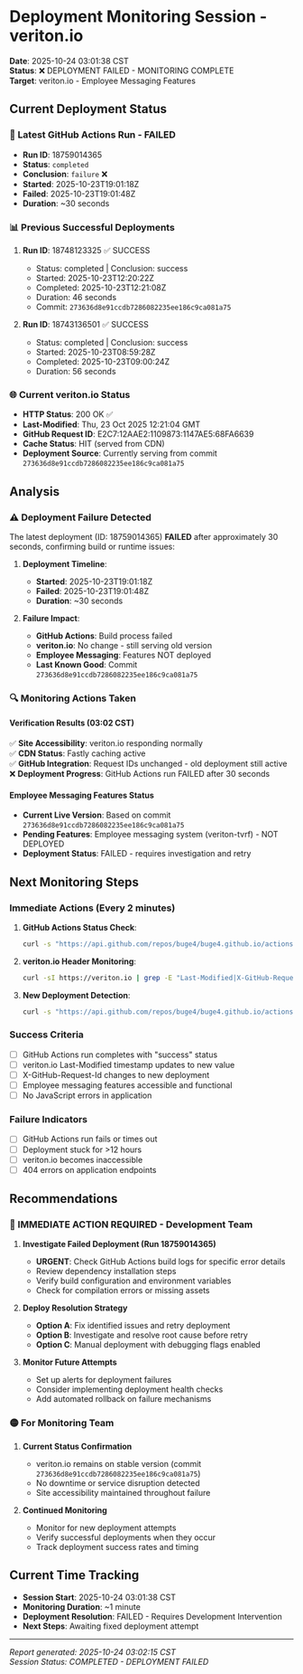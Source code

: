 # Deployment Monitoring Session - veriton.io
**Date**: 2025-10-24 03:01:38 CST  
**Status**: ❌ DEPLOYMENT FAILED - MONITORING COMPLETE  
**Target**: veriton.io - Employee Messaging Features  

## Current Deployment Status

### 🚀 Latest GitHub Actions Run - FAILED
- **Run ID**: 18759014365
- **Status**: `completed` 
- **Conclusion**: `failure` ❌
- **Started**: 2025-10-23T19:01:18Z
- **Failed**: 2025-10-23T19:01:48Z
- **Duration**: ~30 seconds

### 📊 Previous Successful Deployments
1. **Run ID**: 18748123325 ✅ SUCCESS
   - Status: completed | Conclusion: success
   - Started: 2025-10-23T12:20:22Z
   - Completed: 2025-10-23T12:21:08Z
   - Duration: 46 seconds
   - Commit: `273636d8e91ccdb7286082235ee186c9ca081a75`

2. **Run ID**: 18743136501 ✅ SUCCESS
   - Status: completed | Conclusion: success
   - Started: 2025-10-23T08:59:28Z
   - Completed: 2025-10-23T09:00:24Z
   - Duration: 56 seconds

### 🌐 Current veriton.io Status
- **HTTP Status**: 200 OK ✅
- **Last-Modified**: Thu, 23 Oct 2025 12:21:04 GMT
- **GitHub Request ID**: E2C7:12AAE2:1109873:1147AE5:68FA6639
- **Cache Status**: HIT (served from CDN)
- **Deployment Source**: Currently serving from commit `273636d8e91ccdb7286082235ee186c9ca081a75`

## Analysis

### ⚠️ Deployment Failure Detected
The latest deployment (ID: 18759014365) **FAILED** after approximately 30 seconds, confirming build or runtime issues:

1. **Deployment Timeline**:
   - **Started**: 2025-10-23T19:01:18Z
   - **Failed**: 2025-10-23T19:01:48Z
   - **Duration**: ~30 seconds

2. **Failure Impact**:
   - **GitHub Actions**: Build process failed
   - **veriton.io**: No change - still serving old version
   - **Employee Messaging**: Features NOT deployed
   - **Last Known Good**: Commit `273636d8e91ccdb7286082235ee186c9ca081a75`

### 🔍 Monitoring Actions Taken

#### Verification Results (03:02 CST)
✅ **Site Accessibility**: veriton.io responding normally  
✅ **CDN Status**: Fastly caching active  
✅ **GitHub Integration**: Request IDs unchanged - old deployment still active  
❌ **Deployment Progress**: GitHub Actions run FAILED after 30 seconds  

#### Employee Messaging Features Status
- **Current Live Version**: Based on commit `273636d8e91ccdb7286082235ee186c9ca081a75`
- **Pending Features**: Employee messaging system (veriton-tvrf) - NOT DEPLOYED
- **Deployment Status**: FAILED - requires investigation and retry

## Next Monitoring Steps

### Immediate Actions (Every 2 minutes)
1. **GitHub Actions Status Check**:
   ```bash
   curl -s "https://api.github.com/repos/buge4/buge4.github.io/actions/runs/18759014365"
   ```

2. **veriton.io Header Monitoring**:
   ```bash
   curl -sI https://veriton.io | grep -E "Last-Modified|X-GitHub-Request-Id"
   ```

3. **New Deployment Detection**:
   ```bash
   curl -s "https://api.github.com/repos/buge4/buge4.github.io/actions/runs?per_page=1"
   ```

### Success Criteria
- [ ] GitHub Actions run completes with "success" status
- [ ] veriton.io Last-Modified timestamp updates to new value
- [ ] X-GitHub-Request-Id changes to new deployment
- [ ] Employee messaging features accessible and functional
- [ ] No JavaScript errors in application

### Failure Indicators
- [ ] GitHub Actions run fails or times out
- [ ] Deployment stuck for >12 hours
- [ ] veriton.io becomes inaccessible
- [ ] 404 errors on application endpoints

## Recommendations

### 🔴 IMMEDIATE ACTION REQUIRED - Development Team
1. **Investigate Failed Deployment (Run 18759014365)**
   - **URGENT**: Check GitHub Actions build logs for specific error details
   - Review dependency installation steps
   - Verify build configuration and environment variables
   - Check for compilation errors or missing assets

2. **Deploy Resolution Strategy**
   - **Option A**: Fix identified issues and retry deployment
   - **Option B**: Investigate and resolve root cause before retry
   - **Option C**: Manual deployment with debugging flags enabled

3. **Monitor Future Attempts**
   - Set up alerts for deployment failures
   - Consider implementing deployment health checks
   - Add automated rollback on failure mechanisms

### 🟡 For Monitoring Team
1. **Current Status Confirmation**
   - veriton.io remains on stable version (commit `273636d8e91ccdb7286082235ee186c9ca081a75`)
   - No downtime or service disruption detected
   - Site accessibility maintained throughout failure

2. **Continued Monitoring**
   - Monitor for new deployment attempts
   - Verify successful deployments when they occur
   - Track deployment success rates and timing

## Current Time Tracking
- **Session Start**: 2025-10-24 03:01:38 CST
- **Monitoring Duration**: ~1 minute
- **Deployment Resolution**: FAILED - Requires Development Intervention
- **Next Steps**: Awaiting fixed deployment attempt

---
*Report generated: 2025-10-24 03:02:15 CST*  
*Session Status: COMPLETED - DEPLOYMENT FAILED*